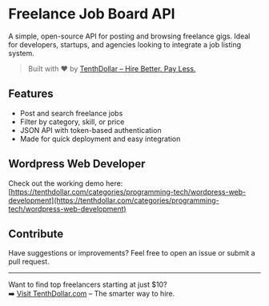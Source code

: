 # Freelance Job Board API

A simple, open-source API for posting and browsing freelance gigs. Ideal for developers, startups, and agencies looking to integrate a job listing system.

> Built with ❤️ by [TenthDollar – Hire Better. Pay Less.](https://tenthdollar.com)

## Features

- Post and search freelance jobs
- Filter by category, skill, or price
- JSON API with token-based authentication
- Made for quick deployment and easy integration

## Wordpress Web Developer

Check out the working demo here: [https://tenthdollar.com/categories/programming-tech/wordpress-web-development](https://tenthdollar.com/categories/programming-tech/wordpress-web-development)

## Contribute

Have suggestions or improvements? Feel free to open an issue or submit a pull request.

---

Want to find top freelancers starting at just $10?  
➡️ [Visit TenthDollar.com](https://tenthdollar.com) – The smarter way to hire.

